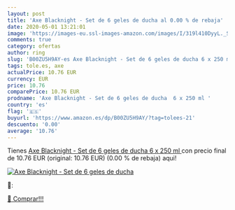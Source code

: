 ```yaml
---
layout: post
title: 'Axe Blacknight - Set de 6 geles de ducha al 0.00 % de rebaja'
date: 2020-05-01 13:21:01
image: 'https://images-eu.ssl-images-amazon.com/images/I/319l410DyyL._SL200_.jpg'
comments: true
category: ofertas
author: ring
slug: 'B00ZU5H9AY-es Axe Blacknight - Set de 6 geles de ducha 6 x 250 ml'
tags: tole.es, axe
actualPrice: 10.76 EUR
currency: EUR
price: 10.76
comparePrice: 10.76 EUR
prodname: 'Axe Blacknight - Set de 6 geles de ducha  6 x 250 ml '
country: 'es'
flag: '🇪🇸'
buyurl: 'https://www.amazon.es/dp/B00ZU5H9AY/?tag=tolees-21'
descuento: '0.00'
average: '10.76'
---
```


Tienes [Axe Blacknight - Set de 6 geles de ducha  6 x 250 ml ](https://www.amazon.es/dp/B00ZU5H9AY/?tag=tolees-21) con precio final de  10.76 EUR (original: 10.76 EUR) (0.00 %  de rebaja) aqui!

[![Axe Blacknight - Set de 6 geles de ducha](https://images-eu.ssl-images-amazon.com/images/I/319l410DyyL._SL200_.jpg)](https://www.amazon.es/dp/B00ZU5H9AY/?tag=tolees-21)

🔎:


[🛒 Comprar!!!](https://www.amazon.es/dp/B00ZU5H9AY/?tag=tolees-21)
